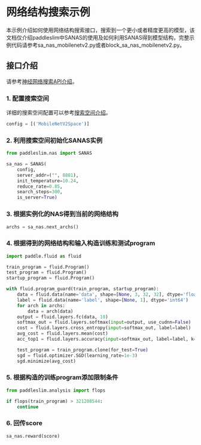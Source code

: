 # 网络结构搜索示例

本示例介绍如何使用网络结构搜索接口，搜索到一个更小或者精度更高的模型，该文档仅介绍paddleslim中SANAS的使用及如何利用SANAS得到模型结构，完整示例代码请参考sa_nas_mobilenetv2.py或者block_sa_nas_mobilenetv2.py。

## 接口介绍
请参考[神经网络搜索API介绍](https://paddlepaddle.github.io/PaddleSlim/api/nas_api/)。

### 1. 配置搜索空间

详细的搜索空间配置可以参考[搜索空间介绍](https://paddlepaddle.github.io/PaddleSlim/search_space/)。

```python
config = [('MobileNetV2Space')]

```

### 2. 利用搜索空间初始化SANAS实例
```python
from paddleslim.nas import SANAS

sa_nas = SANAS(
    config,
    server_addr=("", 8881),
    init_temperature=10.24,
    reduce_rate=0.85,
    search_steps=300,
    is_server=True)

```

### 3. 根据实例化的NAS得到当前的网络结构
```python
archs = sa_nas.next_archs()
```

### 4. 根据得到的网络结构和输入构造训练和测试program
```python
import paddle.fluid as fluid

train_program = fluid.Program()
test_program = fluid.Program()
startup_program = fluid.Program()

with fluid.program_guard(train_program, startup_program):
    data = fluid.data(name='data', shape=[None, 3, 32, 32], dtype='float32')
    label = fluid.data(name='label', shape=[None, 1], dtype='int64')
    for arch in archs:
        data = arch(data)
    output = fluid.layers.fc(data, 10)
    softmax_out = fluid.layers.softmax(input=output, use_cudnn=False)
    cost = fluid.layers.cross_entropy(input=softmax_out, label=label)
    avg_cost = fluid.layers.mean(cost)
    acc_top1 = fluid.layers.accuracy(input=softmax_out, label=label, k=1)

    test_program = train_program.clone(for_test=True)
    sgd = fluid.optimizer.SGD(learning_rate=1e-3)
    sgd.minimize(avg_cost)

```

### 5. 根据构造的训练program添加限制条件
```python
from paddleslim.analysis import flops

if flops(train_program) > 321208544:
    continue
```

### 6. 回传score
```python
sa_nas.reward(score)
```
